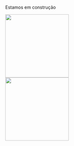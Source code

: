 Estamos em construção

<html>
<body>
<div aling="left">
      <a href="https://github.com/anuraghazra/github-readme-stats">
  <img height=200 align="center" src="https://github-readme-stats.vercel.app/api?username=LeoTerryMaster&show_icons=true&theme=cobalt&count_private=true" />
</a>
</div>

<div aling="left">
<a href="https://github.com/anuraghazra/github-readme-stats">
  <img height=200 align="center" src="https://github-readme-stats.vercel.app/api/top-langs/?username=LeoTerryMaster&langs_count=8" />
</a>
</div>

  
</body>
</html>











